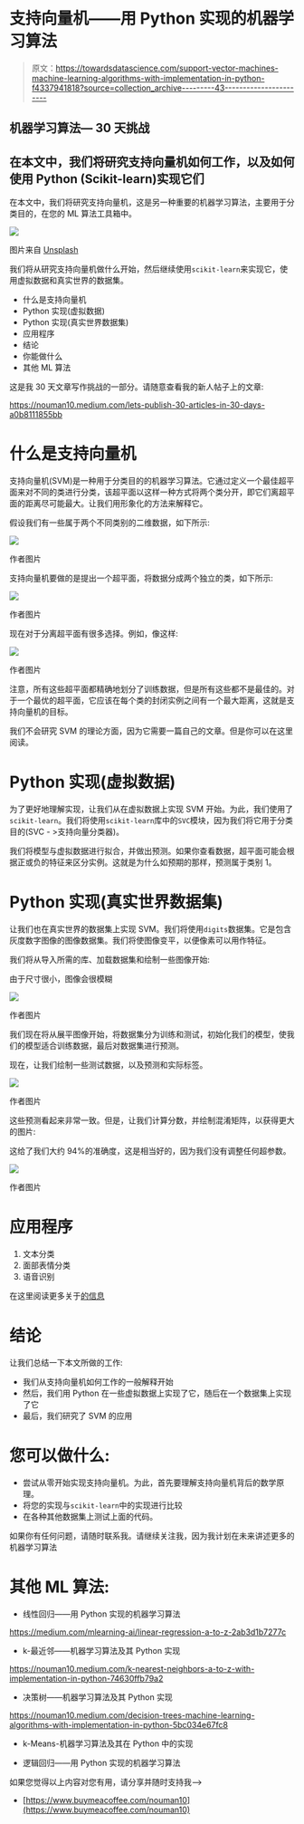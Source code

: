 # 支持向量机——用 Python 实现的机器学习算法

> 原文：<https://towardsdatascience.com/support-vector-machines-machine-learning-algorithms-with-implementation-in-python-f4337941818?source=collection_archive---------43----------------------->

## 机器学习算法— 30 天挑战

## 在本文中，我们将研究支持向量机如何工作，以及如何使用 Python (Scikit-learn)实现它们

在本文中，我们将研究支持向量机，这是另一种重要的机器学习算法，主要用于分类目的，在您的 ML 算法工具箱中。

![](img/2f428dc8952f28a3ad0be1e912664cdf.png)

图片来自 [Unsplash](https://unsplash.com/photos/oZ61KFUQsus)

我们将从研究支持向量机做什么开始，然后继续使用`scikit-learn`来实现它，使用虚拟数据和真实世界的数据集。

*   什么是支持向量机
*   Python 实现(虚拟数据)
*   Python 实现(真实世界数据集)
*   应用程序
*   结论
*   你能做什么
*   其他 ML 算法

这是我 30 天文章写作挑战的一部分。请随意查看我的新人帖子上的文章:

<https://nouman10.medium.com/lets-publish-30-articles-in-30-days-a0b8111855bb>  

# 什么是支持向量机

支持向量机(SVM)是一种用于分类目的的机器学习算法。它通过定义一个最佳超平面来对不同的类进行分类，该超平面以这样一种方式将两个类分开，即它们离超平面的距离尽可能最大。让我们用形象化的方法来解释它。

假设我们有一些属于两个不同类别的二维数据，如下所示:

![](img/642ca783101dd8eb6342f5e17f1aacd3.png)

作者图片

支持向量机要做的是提出一个超平面，将数据分成两个独立的类，如下所示:

![](img/1431e3beffbef969babd86beb1ba139f.png)

作者图片

现在对于分离超平面有很多选择。例如，像这样:

![](img/ba63fc3cc2a50926131c3a77143152d5.png)

作者图片

注意，所有这些超平面都精确地划分了训练数据，但是所有这些都不是最佳的。对于一个最优的超平面，它应该在每个类的封闭实例之间有一个最大距离，这就是支持向量机的目标。

我们不会研究 SVM 的理论方面，因为它需要一篇自己的文章。但是你可以在这里阅读。

# Python 实现(虚拟数据)

为了更好地理解实现，让我们从在虚拟数据上实现 SVM 开始。为此，我们使用了`scikit-learn`。我们将使用`scikit-learn`库中的`SVC`模块，因为我们将它用于分类目的(SVC - >支持向量分类器)。

我们将模型与虚拟数据进行拟合，并做出预测。如果你查看数据，超平面可能会根据正或负的特征来区分实例。这就是为什么如预期的那样，预测属于类别 1。

# Python 实现(真实世界数据集)

让我们也在真实世界的数据集上实现 SVM。我们将使用`digits`数据集。它是包含灰度数字图像的图像数据集。我们将使图像变平，以便像素可以用作特征。

我们将从导入所需的库、加载数据集和绘制一些图像开始:

由于尺寸很小，图像会很模糊

![](img/4babd8edc429abab6fbfe4da12dbfea0.png)

作者图片

我们现在将从展平图像开始，将数据集分为训练和测试，初始化我们的模型，使我们的模型适合训练数据，最后对数据集进行预测。

现在，让我们绘制一些测试数据，以及预测和实际标签。

![](img/2243680dadcba16d49f763887be08964.png)

作者图片

这些预测看起来非常一致。但是，让我们计算分数，并绘制混淆矩阵，以获得更大的图片:

这给了我们大约 94%的准确度，这是相当好的，因为我们没有调整任何超参数。

![](img/b2cae5833d6175c111d44035f0fe55f8.png)

作者图片

# 应用程序

1.  文本分类
2.  面部表情分类
3.  语音识别

在这里阅读更多关于[的信息](https://techvidvan.com/tutorials/svm-applications/)

# 结论

让我们总结一下本文所做的工作:

*   我们从支持向量机如何工作的一般解释开始
*   然后，我们用 Python 在一些虚拟数据上实现了它，随后在一个数据集上实现了它
*   最后，我们研究了 SVM 的应用

# 您可以做什么:

*   尝试从零开始实现支持向量机。为此，首先要理解支持向量机背后的数学原理。
*   将您的实现与`scikit-learn`中的实现进行比较
*   在各种其他数据集上测试上面的代码。

如果你有任何问题，请随时联系我。请继续关注我，因为我计划在未来讲述更多的机器学习算法

# 其他 ML 算法:

*   线性回归——用 Python 实现的机器学习算法

<https://medium.com/mlearning-ai/linear-regression-a-to-z-2ab3d1b7277c>  

*   k-最近邻——机器学习算法及其 Python 实现

<https://nouman10.medium.com/k-nearest-neighbors-a-to-z-with-implementation-in-python-74630ffb79a2>  

*   决策树——机器学习算法及其 Python 实现

<https://nouman10.medium.com/decision-trees-machine-learning-algorithms-with-implementation-in-python-5bc034e67fc8>  

*   k-Means-机器学习算法及其在 Python 中的实现

</k-means-machine-learning-algorithms-with-implementation-in-python-ac1d48e90239>  

*   逻辑回归——用 Python 实现的机器学习算法

</logistic-regression-machine-learning-algorithms-with-implementation-in-python-7dd5778279fc>  

如果您觉得以上内容对您有用，请分享并随时支持我-->

*   [https://www.buymeacoffee.com/nouman10](https://www.buymeacoffee.com/nouman10)